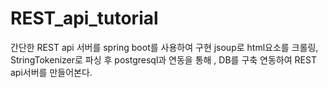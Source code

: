 # REST_api_tutorial
간단한 REST api 서버를 spring boot를 사용하여 구현 
jsoup로 html요소를 크롤링, StringTokenizer로 파싱 후 
postgresql과 연동을 통해 , DB를 구축 연동하여
REST api서버를 만들어본다. 
